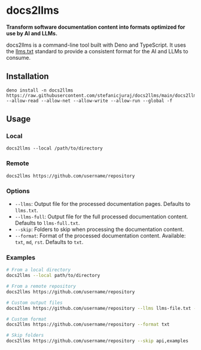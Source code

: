 # docs2llms

**Transform software documentation content into formats optimized for use by AI and LLMs.** 

docs2llms is a command-line tool built with Deno and TypeScript. It uses the [llms.txt](https://llmstxt.org/) standard to provide a consistent format for the AI and LLMs to consume.

## Installation

```
deno install -n docs2llms https://raw.githubusercontent.com/stefanicjuraj/docs2llms/main/docs2llms.ts --allow-read --allow-net --allow-write --allow-run --global -f
```

## Usage

### Local

```
docs2llms --local /path/to/directory
```

### Remote

```
docs2llms https://github.com/username/repository
```

### Options

- `--llms`: Output file for the processed documentation pages. Defaults to `llms.txt`.
- `--llms-full`: Output file for the full processed documentation content. Defaults to `llms-full.txt`.
- `--skip`: Folders to skip when processing the documentation content.
- `--format`: Format of the processed documentation content. Available: `txt`, `md`, `rst`. Defaults to `txt`.

### Examples

```bash
# From a local directory
docs2llms --local path/to/directory

# From a remote repository
docs2llms https://github.com/username/repository

# Custom output files
docs2llms https://github.com/username/repository --llms llms-file.txt --llms-full llms-full-file.txt

# Custom format
docs2llms https://github.com/username/repository --format txt

# Skip folders
docs2llms https://github.com/username/repository --skip api,examples
```
